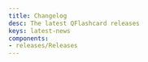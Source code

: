 ```yaml
---
title: Changelog
desc: The latest QFlashcard releases
keys: latest-news
components:
- releases/Releases
---
```

<releases class="q-mt-sm"/>
